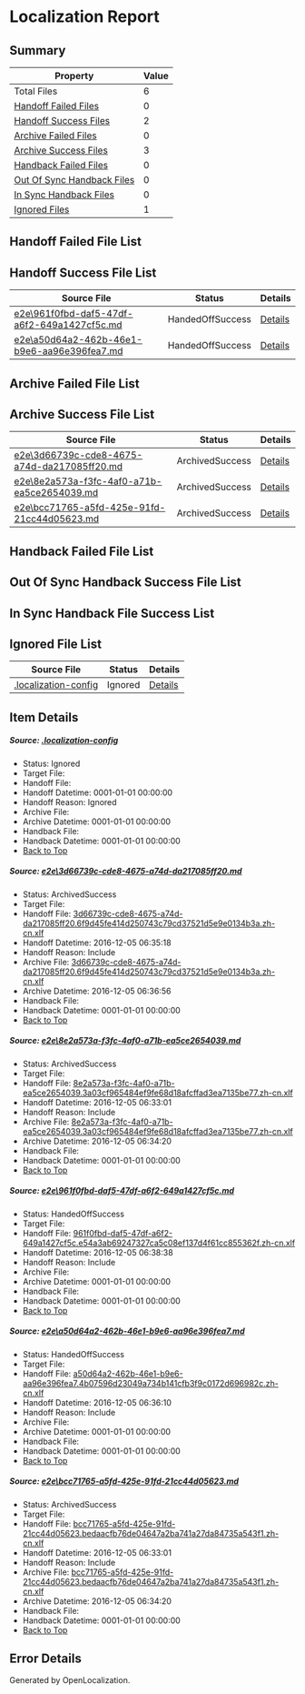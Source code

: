 # <a name='report-top'></a> Localization Report

## Summary
 Property | Value 
 -------- | ----- 
 Total Files | 6
[ Handoff Failed Files ](#handoff-failed-list)| 0
[ Handoff Success Files ](#handoff-success-list)| 2
[ Archive Failed Files ](#archive-failed-list)| 0
[ Archive Success Files ](#archive-success-list)| 3
[ Handback Failed Files ](#handback-failed-list)| 0
[ Out Of Sync Handback Files ](#outofsync-handback-success-list)| 0
[ In Sync Handback Files ](#insync-handback-success-list)| 0
[ Ignored Files ](#ignored-list)| 1

## <a name='handoff-failed-list'></a> Handoff Failed File List

## <a name='handoff-success-list'></a> Handoff Success File List
 Source File | Status | Details 
 ----------- | ------ | ------- 
 [e2e\961f0fbd-daf5-47df-a6f2-649a1427cf5c.md](https://github.com/OpenLocalizationTestOrg/ol-test0/blob/61ef9a4516fcdb7000826b1b4e9523c80e5da3c9/e2e/961f0fbd-daf5-47df-a6f2-649a1427cf5c.md) | HandedOffSuccess | [Details](#218004b9d099ad3b56be6f56c5ec46062791ec423)
 [e2e\a50d64a2-462b-46e1-b9e6-aa96e396fea7.md](https://github.com/OpenLocalizationTestOrg/ol-test0/blob/3269edebd13981d9e3738cca7dd340ac50432caf/e2e/a50d64a2-462b-46e1-b9e6-aa96e396fea7.md) | HandedOffSuccess | [Details](#3e7ad264a0fd45432574240f001061c1d0c7cff94)

## <a name='archive-failed-list'></a> Archive Failed File List

## <a name='archive-success-list'></a> Archive Success File List
 Source File | Status | Details 
 ----------- | ------ | ------- 
 [e2e\3d66739c-cde8-4675-a74d-da217085ff20.md](https://github.com/OpenLocalizationTestOrg/ol-test0/blob/0985878e818648e9aaea0d95079bc19b5676b662/e2e/3d66739c-cde8-4675-a74d-da217085ff20.md) | ArchivedSuccess | [Details](#f8b03ad18130b38373aaf9c2e7753c184e4a3d301)
 [e2e\8e2a573a-f3fc-4af0-a71b-ea5ce2654039.md](https://github.com/OpenLocalizationTestOrg/ol-test0/blob/aae38c14b91c48f12fd452771f5febd09ea40d6f/e2e/8e2a573a-f3fc-4af0-a71b-ea5ce2654039.md) | ArchivedSuccess | [Details](#261c4271d1710808de8cf06e91f9563c6872780d2)
 [e2e\bcc71765-a5fd-425e-91fd-21cc44d05623.md](https://github.com/OpenLocalizationTestOrg/ol-test0/blob/aae38c14b91c48f12fd452771f5febd09ea40d6f/e2e/bcc71765-a5fd-425e-91fd-21cc44d05623.md) | ArchivedSuccess | [Details](#08a9f9d2de6a45b4e8036a14fc2131cdbca72a775)

## <a name='handback-failed-list'></a> Handback Failed File List

## <a name='outofsync-handback-success-list'></a> Out Of Sync Handback Success File List

## <a name='insync-handback-success-list'></a> In Sync Handback File Success List

## <a name='ignored-list'></a> Ignored File List
 Source File | Status | Details 
 ----------- | ------ | ------- 
 [.localization-config](https://github.com/OpenLocalizationTestOrg/ol-test0/blob/61ef9a4516fcdb7000826b1b4e9523c80e5da3c9/.localization-config) | Ignored | [Details](#c268a05ecaa7ec85942ed632c29928ee5bd6da8d0)

## Item Details
##### <a name='c268a05ecaa7ec85942ed632c29928ee5bd6da8d0'></a> Source: [.localization-config](https://github.com/OpenLocalizationTestOrg/ol-test0/blob/61ef9a4516fcdb7000826b1b4e9523c80e5da3c9/.localization-config)
* Status: Ignored
* Target File: 
* Handoff File: 
* Handoff Datetime: 0001-01-01 00:00:00
* Handoff Reason: Ignored
* Archive File: 
* Archive Datetime: 0001-01-01 00:00:00
* Handback File: 
* Handback Datetime: 0001-01-01 00:00:00
* [Back to Top](#report-top)

##### <a name='f8b03ad18130b38373aaf9c2e7753c184e4a3d301'></a> Source: [e2e\3d66739c-cde8-4675-a74d-da217085ff20.md](https://github.com/OpenLocalizationTestOrg/ol-test0/blob/0985878e818648e9aaea0d95079bc19b5676b662/e2e/3d66739c-cde8-4675-a74d-da217085ff20.md)
* Status: ArchivedSuccess
* Target File: 
* Handoff File: [3d66739c-cde8-4675-a74d-da217085ff20.6f9d45fe414d250743c79cd37521d5e9e0134b3a.zh-cn.xlf](https://github.com/OpenLocalizationTestOrg/ol-test0-handoff/blob/a4ec5c78cd8088cc4118ed77d38599fd12052ea8/ol-handoff/OpenLocalizationTestOrg/ol-test0-zhcn/shujia/ht/3d66739c-cde8-4675-a74d-da217085ff20.6f9d45fe414d250743c79cd37521d5e9e0134b3a.zh-cn.xlf)
* Handoff Datetime: 2016-12-05 06:35:18
* Handoff Reason: Include
* Archive File: [3d66739c-cde8-4675-a74d-da217085ff20.6f9d45fe414d250743c79cd37521d5e9e0134b3a.zh-cn.xlf](https://github.com/OpenLocalizationTestOrg/ol-test0-handoff/blob/021b2698355c6116a5b576327bea5d6c6df120a5/ol-archive/OpenLocalizationTestOrg/ol-test0-zhcn/shujia/ht/3d66739c-cde8-4675-a74d-da217085ff20.6f9d45fe414d250743c79cd37521d5e9e0134b3a.zh-cn.xlf)
* Archive Datetime: 2016-12-05 06:36:56
* Handback File: 
* Handback Datetime: 0001-01-01 00:00:00
* [Back to Top](#report-top)

##### <a name='261c4271d1710808de8cf06e91f9563c6872780d2'></a> Source: [e2e\8e2a573a-f3fc-4af0-a71b-ea5ce2654039.md](https://github.com/OpenLocalizationTestOrg/ol-test0/blob/aae38c14b91c48f12fd452771f5febd09ea40d6f/e2e/8e2a573a-f3fc-4af0-a71b-ea5ce2654039.md)
* Status: ArchivedSuccess
* Target File: 
* Handoff File: [8e2a573a-f3fc-4af0-a71b-ea5ce2654039.3a03cf965484ef9fe68d18afcffad3ea7135be77.zh-cn.xlf](https://github.com/OpenLocalizationTestOrg/ol-test0-handoff/blob/4ebc7cc28d68d80901a8844348039bf51228dd44/ol-handoff/OpenLocalizationTestOrg/ol-test0-zhcn/shujia/ht/8e2a573a-f3fc-4af0-a71b-ea5ce2654039.3a03cf965484ef9fe68d18afcffad3ea7135be77.zh-cn.xlf)
* Handoff Datetime: 2016-12-05 06:33:01
* Handoff Reason: Include
* Archive File: [8e2a573a-f3fc-4af0-a71b-ea5ce2654039.3a03cf965484ef9fe68d18afcffad3ea7135be77.zh-cn.xlf](https://github.com/OpenLocalizationTestOrg/ol-test0-handoff/blob/da34d55376699a9587c23893ce0920043cda1f4f/ol-archive/OpenLocalizationTestOrg/ol-test0-zhcn/shujia/ht/8e2a573a-f3fc-4af0-a71b-ea5ce2654039.3a03cf965484ef9fe68d18afcffad3ea7135be77.zh-cn.xlf)
* Archive Datetime: 2016-12-05 06:34:20
* Handback File: 
* Handback Datetime: 0001-01-01 00:00:00
* [Back to Top](#report-top)

##### <a name='218004b9d099ad3b56be6f56c5ec46062791ec423'></a> Source: [e2e\961f0fbd-daf5-47df-a6f2-649a1427cf5c.md](https://github.com/OpenLocalizationTestOrg/ol-test0/blob/61ef9a4516fcdb7000826b1b4e9523c80e5da3c9/e2e/961f0fbd-daf5-47df-a6f2-649a1427cf5c.md)
* Status: HandedOffSuccess
* Target File: 
* Handoff File: [961f0fbd-daf5-47df-a6f2-649a1427cf5c.e54a3ab69247327ca5c08ef137d4f61cc855362f.zh-cn.xlf](https://github.com/OpenLocalizationTestOrg/ol-test0-handoff/blob/6c626d8c69f2bd3af3b7b26b5eb16bf550218085/ol-handoff/OpenLocalizationTestOrg/ol-test0-zhcn/shujia/ht/961f0fbd-daf5-47df-a6f2-649a1427cf5c.e54a3ab69247327ca5c08ef137d4f61cc855362f.zh-cn.xlf)
* Handoff Datetime: 2016-12-05 06:38:38
* Handoff Reason: Include
* Archive File: 
* Archive Datetime: 0001-01-01 00:00:00
* Handback File: 
* Handback Datetime: 0001-01-01 00:00:00
* [Back to Top](#report-top)

##### <a name='3e7ad264a0fd45432574240f001061c1d0c7cff94'></a> Source: [e2e\a50d64a2-462b-46e1-b9e6-aa96e396fea7.md](https://github.com/OpenLocalizationTestOrg/ol-test0/blob/3269edebd13981d9e3738cca7dd340ac50432caf/e2e/a50d64a2-462b-46e1-b9e6-aa96e396fea7.md)
* Status: HandedOffSuccess
* Target File: 
* Handoff File: [a50d64a2-462b-46e1-b9e6-aa96e396fea7.4b07596d23049a734b141cfb3f9c0172d696982c.zh-cn.xlf](https://github.com/OpenLocalizationTestOrg/ol-test0-handoff/blob/03c5d4a2460e8c7b71e4b4ec4de8a0d60500dfcb/ol-handoff/OpenLocalizationTestOrg/ol-test0-zhcn/shujia/ht/a50d64a2-462b-46e1-b9e6-aa96e396fea7.4b07596d23049a734b141cfb3f9c0172d696982c.zh-cn.xlf)
* Handoff Datetime: 2016-12-05 06:36:10
* Handoff Reason: Include
* Archive File: 
* Archive Datetime: 0001-01-01 00:00:00
* Handback File: 
* Handback Datetime: 0001-01-01 00:00:00
* [Back to Top](#report-top)

##### <a name='08a9f9d2de6a45b4e8036a14fc2131cdbca72a775'></a> Source: [e2e\bcc71765-a5fd-425e-91fd-21cc44d05623.md](https://github.com/OpenLocalizationTestOrg/ol-test0/blob/aae38c14b91c48f12fd452771f5febd09ea40d6f/e2e/bcc71765-a5fd-425e-91fd-21cc44d05623.md)
* Status: ArchivedSuccess
* Target File: 
* Handoff File: [bcc71765-a5fd-425e-91fd-21cc44d05623.bedaacfb76de04647a2ba741a27da84735a543f1.zh-cn.xlf](https://github.com/OpenLocalizationTestOrg/ol-test0-handoff/blob/4ebc7cc28d68d80901a8844348039bf51228dd44/ol-handoff/OpenLocalizationTestOrg/ol-test0-zhcn/shujia/ht/bcc71765-a5fd-425e-91fd-21cc44d05623.bedaacfb76de04647a2ba741a27da84735a543f1.zh-cn.xlf)
* Handoff Datetime: 2016-12-05 06:33:01
* Handoff Reason: Include
* Archive File: [bcc71765-a5fd-425e-91fd-21cc44d05623.bedaacfb76de04647a2ba741a27da84735a543f1.zh-cn.xlf](https://github.com/OpenLocalizationTestOrg/ol-test0-handoff/blob/da34d55376699a9587c23893ce0920043cda1f4f/ol-archive/OpenLocalizationTestOrg/ol-test0-zhcn/shujia/ht/bcc71765-a5fd-425e-91fd-21cc44d05623.bedaacfb76de04647a2ba741a27da84735a543f1.zh-cn.xlf)
* Archive Datetime: 2016-12-05 06:34:20
* Handback File: 
* Handback Datetime: 0001-01-01 00:00:00
* [Back to Top](#report-top)


## Error Details

Generated by OpenLocalization.

